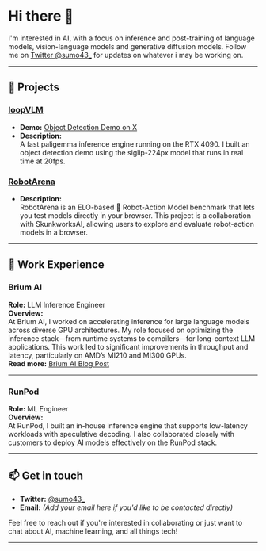 # Hi there 👋

I'm interested in AI, with a focus on inference and post-training of language models, vision-language models and generative diffusion models. Follow me on [Twitter @sumo43_](https://twitter.com/sumo43_) for updates on whatever i may be working on.

---

## 🔭 Projects

### [loopVLM](https://github.com/sumo43/loopvlm)
- **Demo:** [Object Detection Demo on X](https://x.com/sumo43_/status/1791589684121903555)  
- **Description:**  
  A fast paligemma inference engine running on the RTX 4090. I built an object detection demo using the siglip-224px model that runs in real time at 20fps.

### [RobotArena](https://x.com/skunkworks_ai/status/1825960894209425619)
- **Description:**  
  RobotArena is an ELO-based 🤖 Robot-Action Model benchmark that lets you test models directly in your browser. This project is a collaboration with SkunkworksAI, allowing users to explore and evaluate robot-action models in a browser.

---

## 💼 Work Experience

### **Brium AI**
**Role:** LLM Inference Engineer  
**Overview:**  
At Brium AI, I worked on accelerating inference for large language models across diverse GPU architectures. My role focused on optimizing the inference stack—from runtime systems to compilers—for long-context LLM applications. This work led to significant improvements in throughput and latency, particularly on AMD’s MI210 and MI300 GPUs.  
**Read more:** [Brium AI Blog Post](https://blog.brium.ai/2024/11/12/blog.html)  

---

### **RunPod**
**Role:** ML Engineer  
**Overview:**  
At RunPod, I built an in-house inference engine that supports low-latency workloads with speculative decoding. I also collaborated closely with customers to deploy AI models effectively on the RunPod stack.

---

## 📫 Get in touch

- **Twitter:** [@sumo43_](https://twitter.com/sumo43_)
- **Email:** *(Add your email here if you'd like to be contacted directly)*

Feel free to reach out if you're interested in collaborating or just want to chat about AI, machine learning, and all things tech!

---
